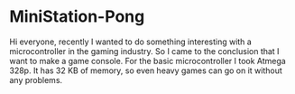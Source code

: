 # MiniStation-Pong
Hi everyone, recently I wanted to do something interesting with a microcontroller in the gaming industry. So I came to the conclusion that I want to make a game console. For the basic microcontroller I took Atmega 328p. It has 32 KB of memory, so even heavy games can go on it without any problems.
